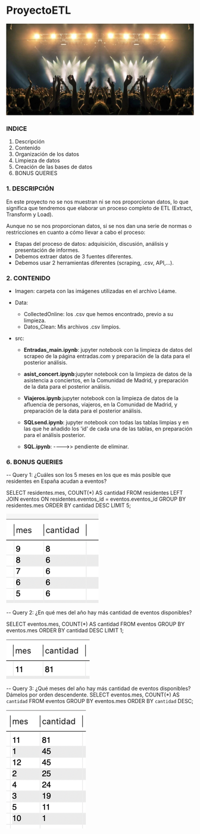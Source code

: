 # ProyectoETL

![Imagen](https://github.com/SaraPazo/ProyectoETL/blob/main/Imagen/imagenpor.png)


### INDICE
1. Descripción
2. Contenido
3. Organización de los datos
4. Limpieza de datos
5. Creación de las bases de datos
6. BONUS QUERIES



### 1. DESCRIPCIÓN

En este proyecto no se nos muestran ni se nos proporcionan datos, lo que significa que tendremos que elaborar un proceso completo de ETL (Extract, Transform y Load).

Aunque no se nos proporcionan datos, si se nos dan una serie de normas o restricciones en cuanto a cómo llevar a cabo el proceso:
- Etapas del proceso de datos: adquisición, discusión, análisis y presentación de informes.
- Debemos extraer datos de 3 fuentes diferentes.
- Debemos usar 2 herramientas diferentes (scraping, .csv, API,...).



### 2. CONTENIDO
- Imagen: carpeta con las imágenes utilizadas en el archivo Léame.
- Data: 
    - CollectedOnline: los .csv que hemos encontrado, previo a su limpieza.
    - Datos_Clean: Mis archivos .csv limpios. 

- src: 
    - **Entradas_main.ipynb**: jupyter notebook con la limpieza de datos del scrapeo de la página entradas.com y preparación de la data para el posterior análisis.
    -  **asist_concert.ipynb**:jupyter notebook con la limpieza de datos de la asistencia a conciertos, en la Comunidad de Madrid, y preparación de la data para el posterior análisis.
    -  **Viajeros.ipynb**:jupyter notebook con la limpieza de datos de la afluencia de personas, viajeros, en la Comunidad de Madrid, y preparación de la data para el posterior análisis.
    - **SQLsend.ipynb**: jupyter notebook con todas las tablas limpias y en las que he añadido los 'id' de cada una de las tablas, en preparación para el análisis posterior.


    - **SQL.ipynb**: ---->> pendiente de eliminar.










### 6. BONUS QUERIES

-- Query 1: ¿Cuáles son los 5 meses en los que es más posible que residentes en España acudan a eventos? 

SELECT residentes.mes, COUNT(*) AS cantidad
FROM residentes
LEFT JOIN eventos ON residentes.eventos_id = eventos.eventos_id
GROUP BY residentes.mes
ORDER BY cantidad DESC
LIMIT 5;


![Query1](https://github.com/SaraPazo/ProyectoETL/blob/main/Imagen/Query1.png)

-- Query 2: ¿En qué mes del año hay más cantidad de eventos disponibles?

SELECT eventos.mes, COUNT(*) AS cantidad
FROM eventos
GROUP BY eventos.mes
ORDER BY cantidad DESC
LIMIT 1;

![Query2](https://github.com/SaraPazo/ProyectoETL/blob/main/Imagen/Query2.png)


-- Query 3: ¿Qué meses del año hay más cantidad de eventos disponibles? Dámelos por orden descendente.
SELECT eventos.mes, COUNT(*) AS `cantidad`
FROM eventos
GROUP BY eventos.mes
ORDER BY `cantidad` DESC;

![Query3](https://github.com/SaraPazo/ProyectoETL/blob/main/Imagen/Query3.png)
